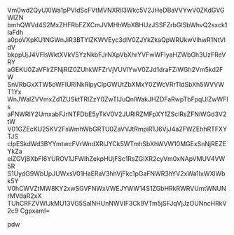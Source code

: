 Vm0wd2QyUXlWa1pPVldScFVtMVNXRll3Wkc5V2JHeDBaVVYwV0ZKdGVGWlZN
bmhQWVd4S2MxZHFRbFZXCmJVMHhWbXBHUzJSSFZrbGlSbWhvQ2sxck1IaFdh
a0poVXpKU1NGWnJiR3BTYlZKWVEyc3dlV0ZJYkZkaQpWRUkwVlhwR1NtVldV
bkppUjJ4VFlsWktXVkV5YzNkbFJrNXpVbXhrYVFwWFIyaHZWbGh3UzFReVRY
aGEKU0ZaVFlrZFNjRlZ0ZUhkWFZrVjVUVlYwV0ZJd1draFZiWGh2Vm5kd2FW
SnVRbGxXTW5oWFlURlNkRlpyClpGWUtZbXMxY0ZWcVRrTldSbXh5WVVWT1Yx
WnJWalZVVmxZd1ZUSktTRlZzY0ZwTlJuQnlWakJHZDFaRwpTbFpqUlZwWFls
aFNWRlY2UmxabFJrNTFDbE5yTkV0V2JURlRZMFpXY1ZSclRsZFNiWGd3V2tW
V01GZEcKU25KV2FsWmhWbGRTU0ZaVVJtRmpiR1J6VjJ4a2FWZEhhRTFXYTJS
clpESkdWd3BYYmtwcFVrWndXRlJYCk5WTmhSbXhWVW10MGExSnNjREZEYkZa
elZGVjBXbFl6YUROV1JFWlhZekpHUjFSc1RsZGlXR2cyVm0xNApVMUV4VW5R
S1UydG9WbUpJUWxsV01HaERaV3hhVjFkc1pGaFNWR3hYV2xWa1IxWXlWbk5Y
V0hCWVZtMW8KY2xwSGVFNWxVWEJYWW14S1ZGbHRkRWRVUmtWNUNrMVdaR2xX
TUhCRFZVWlJkMU13VG5SalNHUnNWVlF3Ck9VTm5jSFJqVjJzOUNncHRkV2c9
CgpxamI=

pdw